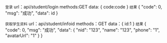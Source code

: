 ``登录``
url：api/student/login
methods:GET
data: {
    code:code
}
``结果``
{
  "code": 0,
  "msg": "成功",
  "data": id
 }

``获取学生资料``
url：api/student/infoid
methods：GET
data：{
    id:1
}
``结果``
{
  "code": 0,
  "msg": "成功",
  "data": {
    "nid": "123",
    "name": "123",
    "phone": "1",
    "avatarUrl": "1"
  }
}